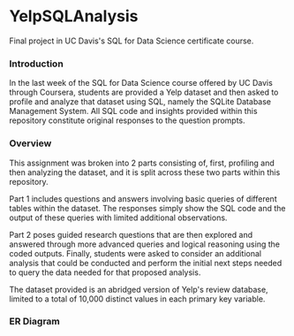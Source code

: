 # YelpSQLAnalysis
Final project in UC Davis's SQL for Data Science certificate course.

### Introduction
In the last week of the SQL for Data Science course offered by UC Davis through Coursera, students are provided a Yelp dataset and then asked to profile and analyze that dataset using SQL, namely the SQLite Database Management System. All SQL code and insights provided within this repository constitute original responses to the question prompts.

### Overview
This assignment was broken into 2 parts consisting of, first, profiling and then analyzing the dataset, and it is split across these two parts within this repository. 

Part 1 includes questions and answers involving basic queries of different tables within the dataset. The responses simply show the SQL code and the output of these queries with limited additional observations. 

Part 2 poses guided research questions that are then explored and answered through more advanced queries and logical reasoning using the coded outputs. Finally, students were asked to consider an additional analysis that could be conducted and perform the initial next steps needed to query the data needed for that proposed analysis. 

The dataset provided is an abridged version of Yelp's review database, limited to a total of 10,000 distinct values in each primary key variable. 

### ER Diagram
